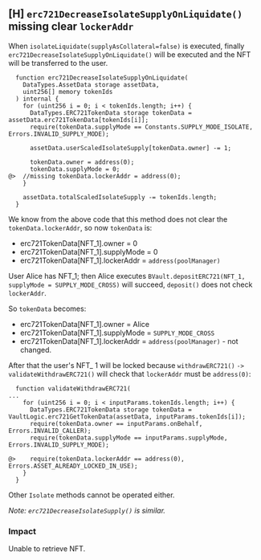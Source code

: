## [H] `erc721DecreaseIsolateSupplyOnLiquidate()` missing clear `lockerAddr`

When `isolateLiquidate(supplyAsCollateral=false)` is executed, finally `erc721DecreaseIsolateSupplyOnLiquidate()` will be executed and the NFT will be transferred to the user.

```solidity
  function erc721DecreaseIsolateSupplyOnLiquidate(
    DataTypes.AssetData storage assetData,
    uint256[] memory tokenIds
  ) internal {
    for (uint256 i = 0; i < tokenIds.length; i++) {
      DataTypes.ERC721TokenData storage tokenData = assetData.erc721TokenData[tokenIds[i]];
      require(tokenData.supplyMode == Constants.SUPPLY_MODE_ISOLATE, Errors.INVALID_SUPPLY_MODE);

      assetData.userScaledIsolateSupply[tokenData.owner] -= 1;

      tokenData.owner = address(0);
      tokenData.supplyMode = 0;
@>  //missing tokenData.lockerAddr = address(0);
    }

    assetData.totalScaledIsolateSupply -= tokenIds.length;
  }
```

We know from the above code that this method does not clear the `tokenData.lockerAddr`, so now `tokenData` is:
- erc721TokenData\[NFT\_1].owner = 0
- erc721TokenData\[NFT\_1].supplyMode = 0
- erc721TokenData\[NFT\_1].lockerAddr = `address(poolManager)`

User Alice has NFT\_1; then Alice executes `BVault.depositERC721(NFT_1, supplyMode = SUPPLY_MODE_CROSS)` will succeed, `deposit()` does not check `lockerAddr`.

So `tokenData` becomes:
- erc721TokenData\[NFT\_1].owner = Alice
- erc721TokenData\[NFT\_1].supplyMode = `SUPPLY_MODE_CROSS`
- erc721TokenData\[NFT\_1].lockerAddr = `address(poolManager)` - not changed.

After that the user's NFT\_ 1 will be locked because `withdrawERC721()` `->` `validateWithdrawERC721()` will check that `lockerAddr` must be `address(0)`:

```solidity
  function validateWithdrawERC721(
...
    for (uint256 i = 0; i < inputParams.tokenIds.length; i++) {
      DataTypes.ERC721TokenData storage tokenData = VaultLogic.erc721GetTokenData(assetData, inputParams.tokenIds[i]);
      require(tokenData.owner == inputParams.onBehalf, Errors.INVALID_CALLER);
      require(tokenData.supplyMode == inputParams.supplyMode, Errors.INVALID_SUPPLY_MODE);

@>    require(tokenData.lockerAddr == address(0), Errors.ASSET_ALREADY_LOCKED_IN_USE);
    }
  }
```

Other `Isolate` methods cannot be operated either.

*Note: `erc721DecreaseIsolateSupply()` is similar.*

### Impact

Unable to retrieve NFT.



